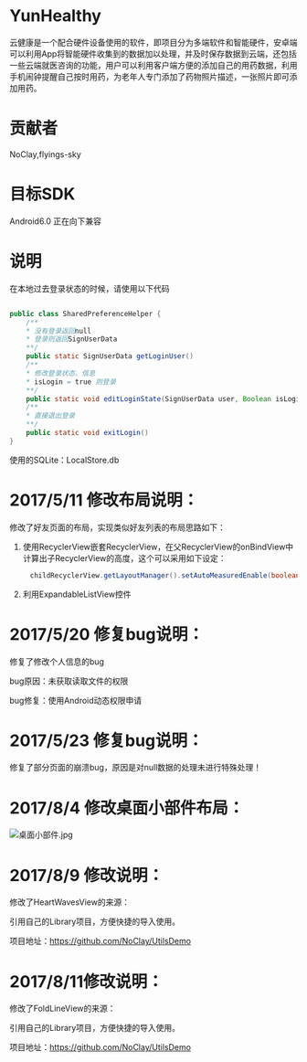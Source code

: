 # YunHealthy
云健康是一个配合硬件设备使用的软件，即项目分为多端软件和智能硬件，安卓端可以利用App将智能硬件收集到的数据加以处理，并及时保存数据到云端，还包括一些云端就医咨询的功能，用户可以利用客户端方便的添加自己的用药数据，利用手机闹钟提醒自己按时用药，为老年人专门添加了药物照片描述，一张照片即可添加用药。

# 贡献者

NoClay,flyings-sky

# 目标SDK

Android6.0 正在向下兼容

# 说明
在本地过去登录状态的时候，请使用以下代码
```java

public class SharedPreferenceHelper {
	/**
	* 没有登录返回null
	* 登录则返回SignUserData
	**/
	public static SignUserData getLoginUser() 
	/**
	* 修改登录状态、信息
	* isLogin = true 则登录
	**/
	public static void editLoginState(SignUserData user, Boolean isLogin) 
	/**
	* 直接退出登录
	**/
	public static void exitLogin()
}
```
使用的SQLite：LocalStore.db

# 2017/5/11 修改布局说明：

修改了好友页面的布局，实现类似好友列表的布局思路如下：
1. 使用RecyclerView嵌套RecyclerView，在父RecyclerView的onBindView中计算出子RecyclerView的高度，这个可以采用如下设定：
  ```java
  	   childRecyclerView.getLayoutManager().setAutoMeasuredEnable(boolean flag)
  ```

2. 利用ExpandableListView控件


# 2017/5/20 修复bug说明：

修复了修改个人信息的bug

bug原因：未获取读取文件的权限

bug修复：使用Android动态权限申请

# 2017/5/23 修复bug说明：

修复了部分页面的崩溃bug，原因是对null数据的处理未进行特殊处理！

# 2017/8/4 修改桌面小部件布局：

![桌面小部件.jpg](http://storage1.imgchr.com/VuXRA.png)

# 2017/8/9 修改说明：

修改了HeartWavesView的来源：

引用自己的Library项目，方便快捷的导入使用。

项目地址：https://github.com/NoClay/UtilsDemo

# 2017/8/11修改说明：

修改了FoldLineView的来源：

引用自己的Library项目，方便快捷的导入使用。

项目地址：https://github.com/NoClay/UtilsDemo










